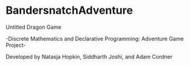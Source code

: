 # BandersnatchAdventure
Untitled Dragon Game

-Discrete Mathematics and Declarative Programming: Adventure Game Project-

Developed by Natasja Hopkin, Siddharth Joshi, and Adam Cordner
